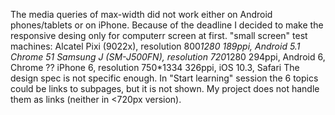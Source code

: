 The media queries of max-width did not work either on Android phones/tablets or on iPhone. Because of the deadline I decided to make the responsive desing only for computerr screen at first.
"small screen" test machines:
Alcatel Pixi (9022x), resolution 800*1280 189ppi, Android 5.1 Chrome 51
Samsung J (SM-J500FN), resolution 720*1280 294ppi, Android 6, Chrome ??
iPhone 6, resolution 750*1334 326ppi, iOS 10.3, Safari
The design spec is not specific enough. In "Start learning" session the 6 topics could be links to subpages, but it is not shown. My project does not handle them as links (neither in <720px version).
